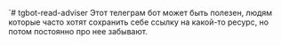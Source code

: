 `# tgbot-read-adviser
Этот телеграм бот может быть полезен, людям которые часто хотят сохранить себе ссылку на какой-то ресурс, но потом постоянно про нее забывают.
